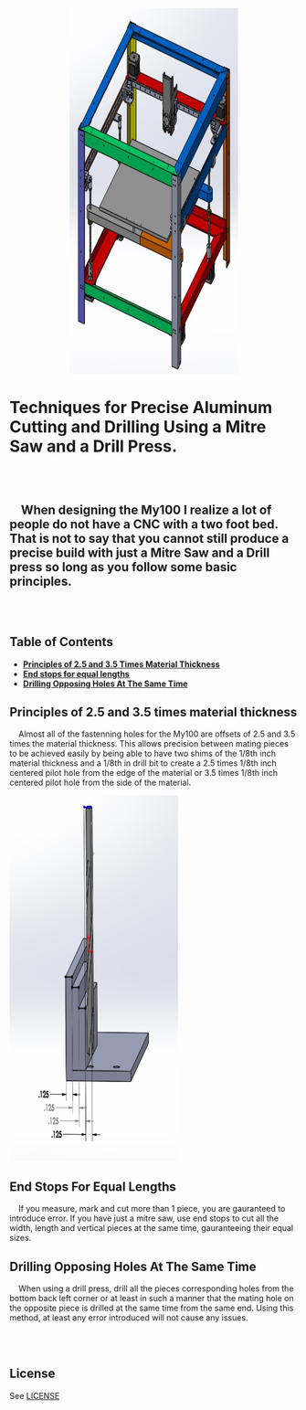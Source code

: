 <p align="center">
<img src="../Screenshots/My100Assembly.png" width="295" height="640">
</p>


# Techniques for Precise Aluminum Cutting and Drilling Using a Mitre Saw and a Drill Press.

<BR><BR>
## &nbsp;&nbsp;&nbsp; When designing the My100 I realize a lot of people do not have a CNC with a two foot bed. That is not to say that you cannot still produce a precise build with just a Mitre Saw and a Drill press so long as you follow some basic principles.


<BR><BR>
## Table of Contents
* [**Principles of 2.5 and 3.5 Times Material Thickness**](#principles-of-25-and-35-times-material-thickness)
* [**End stops for equal lengths**](#end-stops-for-equal-lengths)
* [**Drilling Opposing Holes At The Same Time**](#drilling-opposing-holes-at-the-same-time)


## Principles of 2.5 and 3.5 times material thickness
&nbsp;&nbsp;&nbsp; Almost all of the fastenning holes for the My100 are offsets of 2.5 and 3.5 times the material thickness. This allows precision between mating pieces to be achieved easily by being able to have two shims of the 1/8th inch material thickness and a 1/8th in drill bit to create a 2.5 times 1/8th inch centered pilot hole from the edge of the material or 3.5 times 1/8th inch centered pilot hole from the side of the material.


<img src="images/ThicknessTequnique.png" width="295" height="640">


## End Stops For Equal Lengths
&nbsp;&nbsp;&nbsp; If you measure, mark and cut more than 1 piece, you are gauranteed to introduce error. If you have just a mitre saw, use end stops to cut all the width, length and vertical pieces at the same time, gauranteeing their equal sizes.

## Drilling Opposing Holes At The Same Time
&nbsp;&nbsp;&nbsp; When using a drill press, drill all the pieces corresponding holes from the bottom back left corner or at least in such a manner that the mating hole on the opposite piece is drilled at the same time from the same end. Using this method, at least any error introduced will not cause any issues.

<BR><BR>
## License
See [LICENSE](../LICENSE)
